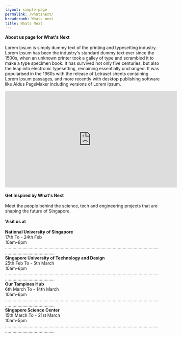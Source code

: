 ```yaml
---
layout: simple-page
permalink: /whatsnext/
breadcrumb: Whats next
title: Whats Next
---
```


<b>About us page for What's Next</b>
<br>
<br>
Lorem Ipsum is simply dummy text of the printing and typesetting industry. Lorem Ipsum has been the industry's standard dummy text ever since the 1500s, when an unknown printer took a galley of type and scrambled it to make a type specimen book. It has survived not only five centuries, but also the leap into electronic typesetting, remaining essentially unchanged. It was popularised in the 1960s with the release of Letraset sheets containing Lorem Ipsum passages, and more recently with desktop publishing software like Aldus PageMaker including versions of Lorem Ipsum.
<br>
<div class="bp-youtube">
<iframe width="560" height="315" src="https://www.youtube.com/embed/wXiouZalD68" frameborder="0" allow="accelerometer; autoplay; encrypted-media; gyroscope; picture-in-picture" allowfullscreen></iframe>
</div>
<br>
<b>Get Inspired by What's Next</b>
<br>
<br>
 Meet the people behind the science, tech and engineering projects that 
are shaping the future of Singapore.
<br>
<br>
<b>Visit us at</b>
<br>
<br>
<b>National University of Singapore</b>
<br>
17th To - 24th Feb
<br>
10am-6pm
<br>
....................................................................................................................................................................
<br>
<b>Singapore University of Technology and Design</b>
<br>
25th Feb To - 5th March
<br>
10am-6pm
<br>
....................................................................................................................................................................
<br>
<b>Our Tampines Hub</b>
<br>
6th March To - 14th March
<br>
10am-6pm
<br>
....................................................................................................................................................................
<br>
<b>Singapore Science Center</b>
<br>
15th March To - 21st March
<br>
10am-5pm
<br>
....................................................................................................................................................................
<br>
